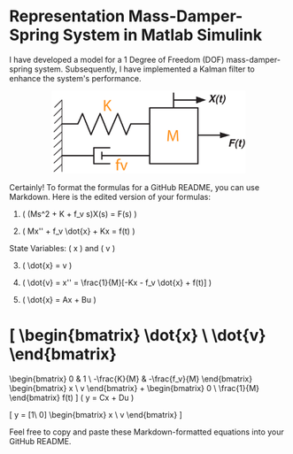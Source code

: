 # Representation Mass-Damper-Spring System in Matlab Simulink
I have developed a model for a 1 Degree of Freedom (DOF) mass-damper-spring system. Subsequently, I have implemented a Kalman filter to enhance the system's performance.
<div id="header" align="center">
  <img src="https://github.com/gurselturkeri/kalman_filter_mech_sys/blob/main/img/system_rep.jpg" width="350"/>
 </div>

Certainly! To format the formulas for a GitHub README, you can use Markdown. Here is the edited version of your formulas:

1. \( (Ms^2 + K + f_v s)X(s) = F(s) \)

2. \( Mx'' + f_v \dot{x} + Kx = f(t) \)

State Variables: \( x \) and \( v \)

3. \( \dot{x} = v \)

4. \( \dot{v} = x'' = \frac{1}{M}[-Kx - f_v \dot{x} + f(t)] \)

5. \( \dot{x} = Ax + Bu \)

\[ 
\begin{bmatrix}
\dot{x} \\
\dot{v}
\end{bmatrix}
=
\begin{bmatrix}
0 & 1 \\
-\frac{K}{M} & -\frac{f_v}{M}
\end{bmatrix}
\begin{bmatrix}
x \\
v
\end{bmatrix}
+
\begin{bmatrix}
0 \\
\frac{1}{M}
\end{bmatrix}
f(t)
\]
\( y = Cx + Du \)

\[ y = [1\ 0] \begin{bmatrix} x \\ v \end{bmatrix} \]

Feel free to copy and paste these Markdown-formatted equations into your GitHub README.

